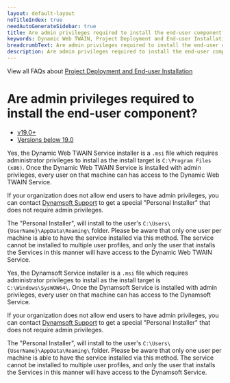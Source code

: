 ```yaml
---
layout: default-layout
noTitleIndex: true
needAutoGenerateSidebar: true
title: Are admin privileges required to install the end-user component?
keywords: Dynamic Web TWAIN, Project Deployment and End-user Installation, sdmin privileges, install
breadcrumbText: Are admin privileges required to install the end-user component?
description: Are admin privileges required to install the end-user component?
---
```


View all FAQs about [Project Deployment and End-user Installation](
https://www.dynamsoft.com/web-twain/docs/faq/#project-deployment-and-end-user-installation)

# Are admin privileges required to install the end-user component?

<div class="multi-panel-switching-prefix"></div>

- [v19.0+](#19plus)
- [Versions below 19.0](#19min)

<div class="multi-panel-start"></div>

Yes, the Dynamic Web TWAIN Service installer is a `.msi` file which requires administrator privileges to install as the install target is `C:\Program Files (x86)`. Once the Dynamic Web TWAIN Service is installed with admin privileges, every user on that machine can has access to the Dynamic Web TWAIN Service. 

If your organization does not allow end users to have admin privileges, you can contact [Dynamsoft Support](/_articles/about/getsupport.md) to get a special "Personal Installer" that does not require admin privileges.

The "Personal Installer", will install to the user's `C:\Users\{UserName}\AppData\Roaming\` folder. Please be aware that only one user per machine is able to have the service installed via this method. The service cannot be installed to multiple user profiles, and only the user that installs the Services in this manner will have access to the Dynamic Web TWAIN Service.

<div class="multi-panel-end"></div>

<div class="multi-panel-start"></div>

Yes, the Dynamsoft Service installer is a `.msi` file which requires administrator privileges to install as the install target is `C:\Windows\SysWOW64\`. Once the Dynamsoft Service is installed with admin privileges, every user on that machine can has access to the Dynamsoft Service. 

If your organization does not allow end users to have admin privileges, you can contact [Dynamsoft Support](/_articles/about/getsupport.md) to get a special "Personal Installer" that does not require admin privileges.

The "Personal Installer", will install to the user's `C:\Users\{UserName}\AppData\Roaming\` folder. Please be aware that only one user per machine is able to have the service installed via this method. The service cannot be installed to multiple user profiles, and only the user that installs the Services in this manner will have access to the Dynamsoft Service.

<div class="multi-panel-end"></div>

<div class="multi-panel-switching-end"></div>